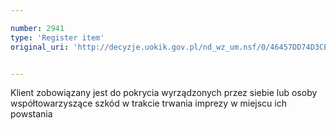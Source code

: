 ```yaml
---

number: 2941
type: 'Register item'
original_uri: 'http://decyzje.uokik.gov.pl/nd_wz_um.nsf/0/46457DD74D3CEF3DC12579B4003DE0CA?OpenDocument'


---
```


Klient zobowiązany jest do pokrycia wyrządzonych przez siebie lub osoby współtowarzyszące szkód w trakcie trwania imprezy w miejscu ich powstania
